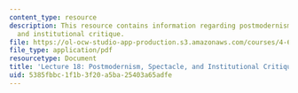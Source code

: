 ```yaml
---
content_type: resource
description: This resource contains information regarding postmodernism, spectacle,
  and institutional critique.
file: https://ol-ocw-studio-app-production.s3.amazonaws.com/courses/4-602-modern-art-and-mass-culture-spring-2012/5385fbbc1f1b3f20a5ba25403a65adfe_MIT4_602S12_lec18.pdf
file_type: application/pdf
resourcetype: Document
title: 'Lecture 18: Postmodernism, Spectacle, and Institutional Critique'
uid: 5385fbbc-1f1b-3f20-a5ba-25403a65adfe
---
```

